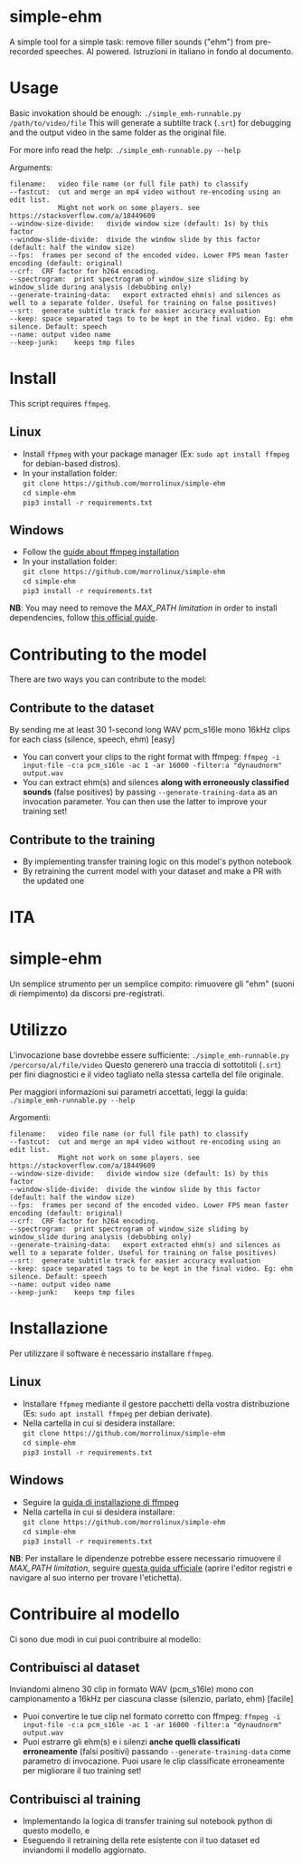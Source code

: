 # simple-ehm
A simple tool for a simple task: remove filler sounds ("ehm") from pre-recorded speeches. AI powered.
Istruzioni in italiano in fondo al documento.

# Usage
Basic invokation should be enough:
`./simple_emh-runnable.py /path/to/video/file`
This will generate a subtilte track (`.srt`) for debugging and the output video in the same folder as the original file.

For more info read the help:
`./simple_emh-runnable.py --help`

Arguments:
```
filename:	video file name (or full file path) to classify
--fastcut:	cut and merge an mp4 video without re-encoding using an edit list.
        	Might not work on some players. see https://stackoverflow.com/a/18449609
--window-size-divide:	divide window size (default: 1s) by this factor
--window-slide-divide:	divide the window slide by this factor (default: half the window size)
--fps:	frames per second of the encoded video. Lower FPS mean faster encoding (default: original)
--crf:	CRF factor for h264 encoding.
--spectrogram:	print spectrogram of window_size sliding by window_slide during analysis (debubbing only)
--generate-training-data:	export extracted ehm(s) and silences as well to a separate folder. Useful for training on false positives)
--srt: 	generate subtitle track for easier accuracy evaluation
--keep:	space separated tags to to be kept in the final video. Eg: ehm silence. Default: speech
--name:	output video name
--keep-junk:	keeps tmp files
```

# Install
This script requires `ffmpeg`.

## Linux
- Install `ffpmeg` with your package manager (Ex: `sudo apt install ffmpeg` for debian-based distros).
- In your installation folder:<br>
  `git clone https://github.com/morrolinux/simple-ehm`<br>
  `cd simple-ehm`<br>
  `pip3 install -r requirements.txt`

## Windows
- Follow the [guide about ffmpeg installation](https://blog.gregzaal.com/how-to-install-ffmpeg-on-windows/)
- In your installation folder:<br>
  `git clone https://github.com/morrolinux/simple-ehm`<br>
  `cd simple-ehm`<br>
  `pip3 install -r requirements.txt`

**NB**: You may need to remove the *MAX_PATH limitation* in order to install dependencies, follow [this official guide](https://docs.python.org/3.7/using/windows.html#removing-the-max-path-limitation).

# Contributing to the model
There are two ways you can contribute to the model:

## Contribute to the dataset
By sending me at least 30 1-second long WAV pcm_s16le mono 16kHz clips for each class (silence, speech, ehm)  [easy]
- You can convert your clips to the right format with ffmpeg: `ffmpeg -i input-file -c:a pcm_s16le -ac 1 -ar 16000 -filter:a "dynaudnorm" output.wav`
- You can extract ehm(s) and silences **along with erroneously classified sounds** (false positives) by passing `--generate-training-data` as an invocation parameter. You can then use the latter to improve your training set!

## Contribute to the training
- By implementing transfer training logic on this model's python notebook
- By retraining the current model with your dataset and make a PR with the updated one


# ITA

# simple-ehm
Un semplice strumento per un semplice compito: rimuovere gli "ehm" (suoni di riempimento) da discorsi pre-registrati. 

# Utilizzo
L'invocazione base dovrebbe essere sufficiente:
`./simple_emh-runnable.py /percorso/al/file/video`
Questo genererò una traccia di sottotitoli (`.srt`) per fini diagnostici e il video tagliato nella stessa cartella del file originale.

Per maggiori informazioni sui parametri accettati, leggi la guida:
`./simple_emh-runnable.py --help`

Argomenti:
```
filename:	video file name (or full file path) to classify
--fastcut:	cut and merge an mp4 video without re-encoding using an edit list.
        	Might not work on some players. see https://stackoverflow.com/a/18449609
--window-size-divide:	divide window size (default: 1s) by this factor
--window-slide-divide:	divide the window slide by this factor (default: half the window size)
--fps:	frames per second of the encoded video. Lower FPS mean faster encoding (default: original)
--crf:	CRF factor for h264 encoding.
--spectrogram:	print spectrogram of window_size sliding by window_slide during analysis (debubbing only)
--generate-training-data:	export extracted ehm(s) and silences as well to a separate folder. Useful for training on false positives)
--srt: 	generate subtitle track for easier accuracy evaluation
--keep:	space separated tags to to be kept in the final video. Eg: ehm silence. Default: speech
--name:	output video name
--keep-junk:	keeps tmp files
```

# Installazione
Per utilizzare il software è necessario installare `ffmpeg`.

## Linux
- Installare `ffpmeg` mediante il gestore pacchetti della vostra distribuzione (Es: `sudo apt install ffmpeg` per debian derivate).
- Nella cartella in cui si desidera installare:<br>
  `git clone https://github.com/morrolinux/simple-ehm` <br>
  `cd simple-ehm`<br>
  `pip3 install -r requirements.txt`
## Windows
- Seguire la [guida di installazione di ffmpeg](https://blog.gregzaal.com/how-to-install-ffmpeg-on-windows/)
- Nella cartella in cui si desidera installare:<br>
  `git clone https://github.com/morrolinux/simple-ehm`<br>
  `cd simple-ehm`<br>
  `pip3 install -r requirements.txt`

**NB**: Per installare le dipendenze potrebbe essere necessario rimuovere il *MAX_PATH limitation*, seguire [questa guida ufficiale](https://docs.python.org/3.7/using/windows.html#removing-the-max-path-limitation) (aprire l'editor registri e navigare al suo interno per trovare l'etichetta).

# Contribuire al modello
Ci sono due modi in cui puoi contribuire al modello:

## Contribuisci al dataset
Inviandomi almeno 30 clip in formato WAV (pcm_s16le) mono con campionamento a 16kHz per ciascuna classe (silenzio, parlato, ehm)  [facile]
- Puoi convertire le tue clip nel formato corretto con ffmpeg: `ffmpeg -i input-file -c:a pcm_s16le -ac 1 -ar 16000 -filter:a "dynaudnorm" output.wav`
- Puoi estrarre gli ehm(s) e i silenzi **anche quelli classificati erroneamente** (falsi positivi) passando `--generate-training-data` come parametro di invocazione. Puoi usare le clip classificate erroneamente per migliorare il tuo training set!

## Contribuisci al training
- Implementando la logica di transfer training sul notebook python di questo modello, e
- Eseguendo il retraining della rete esistente con il tuo dataset ed inviandomi il modello aggiornato.
